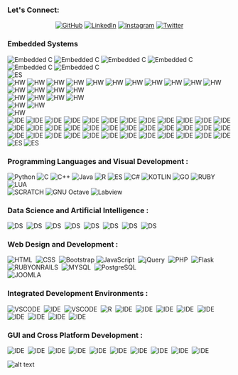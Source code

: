  
### Let's Connect:
<p align="center">
	<a href="https://github.com/sarincr"><img src="https://img.icons8.com/bubbles/50/000000/github.png" alt="GitHub"/></a>
	<a href="https://www.linkedin.com/in/sarincr/"><img src="https://img.icons8.com/bubbles/50/000000/linkedin.png" alt="LinkedIn"/></a>
	<a href="https://www.instagram.com/sarinscr/"><img src="https://img.icons8.com/bubbles/50/000000/instagram.png" alt="Instagram"/></a>
	<a href="https://twitter.com/sarincr"><img src="https://img.icons8.com/bubbles/50/000000/twitter.png" alt="Twitter"/></a>
</p>

### Embedded Systems
![Embedded C](https://img.shields.io/badge/ESPL-Embedded%20C%2FC%2B%2B-critical) 
![Embedded C](https://img.shields.io/badge/ESPL-Python-critical) 
![Embedded C](https://img.shields.io/badge/ESPL-LUA-critical) 
![Embedded C](https://img.shields.io/badge/ESPL-GO-critical) 
![Embedded C](https://img.shields.io/badge/ESPL-RUBY-critical) 
![Embedded C](https://img.shields.io/badge/ESPL-JS-critical)\
![ES](https://img.shields.io/badge/-Arduino-00979D?style=flat-square&logo=Arduino&logoColor=white)  
![HW](https://img.shields.io/badge/80xx-AT89C51-9cf)
![HW](https://img.shields.io/badge/PIC-16F877A-brightgreen) 
![HW](https://img.shields.io/badge/PIC-PIC18F4580-brightgreen) 
![HW](https://img.shields.io/badge/AVR-ATMEGA128-yellowgreen)
![HW](https://img.shields.io/badge/AVR-ATMEGA328-yellowgreen) 
![HW](https://img.shields.io/badge/TI%20MSP-MSP430G2553-blue) 
![HW](https://img.shields.io/badge/ARM7-LPC2148-blue)
![HW](https://img.shields.io/badge/Cortex--M0-FRDM--KL25Z-orange) 
![HW](https://img.shields.io/badge/TI%20TIVA%20C-TM4C123GXL-blueviolet) 
![HW](https://img.shields.io/badge/TI%20HERCULES-TMS570LS12-blueviolet) 
![HW](https://img.shields.io/badge/TI%20STELLARIS-LM4F120%20-blueviolet)
![HW](https://img.shields.io/badge/Cortex--M3-STM32F100RB-blueviolet) 
![HW](https://img.shields.io/badge/Cortex--M3-%20LPC1311%2F13%2F42%2F43-blueviolet)
![HW](https://img.shields.io/badge/Cortex--M4-%20STM32F446RE-blueviolet) 
![HW](https://img.shields.io/badge/Cortex--M4-Atmel%20SAM4E-blueviolet) \
![HW](https://img.shields.io/badge/WIFI-ESP8266-yellow)
![HW](https://img.shields.io/badge/WIFI-LUA%20BOARD-yellow) 
![HW](https://img.shields.io/badge/WIFI-WEMOS%20D1-yellow) 
![HW](https://img.shields.io/badge/ESP32%20-LOLIN%2032-yellow)\
![HW](https://img.shields.io/badge/SBC-Raspberry%20PI-critical)
![HW](https://img.shields.io/badge/SBC-ORANGE%20PI-critical)\
![HW](https://img.shields.io/badge/Cypress-PSOC4-important)\
![IDE](https://img.shields.io/badge/IDE-Arduino-informational)
![IDE](https://img.shields.io/badge/IDE-Atmel%20Studio-informational)
![IDE](https://img.shields.io/badge/IDE-Coocox%20CoIDE-informational)
![IDE](https://img.shields.io/badge/IDE-MPLAB%20--%20CCS-informational)
![IDE](https://img.shields.io/badge/IDE-MPLAB%20--%20XC8-informational)
![IDE](https://img.shields.io/badge/IDE-MPLAB%20--%20HI--TECH%20C-informational)
![IDE](https://img.shields.io/badge/IDE-MIKROC-informational)
![IDE](https://img.shields.io/badge/IDE-STM32%20AC6-informational)
![IDE](https://img.shields.io/badge/IDE-ATOLLIC%20TRUESTUDIO-informational)
![IDE](https://img.shields.io/badge/IDE-STM32CUBE-informational)
![IDE](https://img.shields.io/badge/IDE-LPCXPRESSO-informational)
![IDE](https://img.shields.io/badge/IDE-MCUXPRESSO-informational)
![IDE](https://img.shields.io/badge/IDE-ESPLORERSO-informational)
![IDE](https://img.shields.io/badge/IDE-FREESCALE%20CODEWARRIOR-informational)
![IDE](https://img.shields.io/badge/IDE-FREESCALE%20KINETIS%20DESIGN%20STUDIO-informational)
![IDE](https://img.shields.io/badge/IDE-ROWLEY%20CROSSWORKS-informational)
![IDE](https://img.shields.io/badge/IDE-KEIL-informational)
![IDE](https://img.shields.io/badge/IDE-IAR-informational)
![IDE](https://img.shields.io/badge/IDE-mBED-informational)
![IDE](https://img.shields.io/badge/IDE-AVR%20CODEVISION-informational)
![IDE](https://img.shields.io/badge/IDE-CROSSWARE%20DEVELOPMENT%20STUDIO-informational)
![IDE](https://img.shields.io/badge/IDE-ECLIPSE-informational)
![IDE](https://img.shields.io/badge/IDE-ARM%20GCC-informational)
![IDE](https://img.shields.io/badge/IDE-SEGGER%20ES-informational)
![IDE](https://img.shields.io/badge/IDE-Code%3A%3ABlocks%20-informational)
![IDE](https://img.shields.io/badge/IDE-ENERGIA-informational)
![IDE](https://img.shields.io/badge/IDE-CODE%20COMPOSER%20STUDIO-informational)
![IDE](https://img.shields.io/badge/IDE-MICROCONTROLLER%20STUDIO-informational)
![IDE](https://img.shields.io/badge/IDE-VISUAL%20MICRO-informational)
![IDE](https://img.shields.io/badge/IDE-XOD-informational)
![IDE](https://img.shields.io/badge/IDE-VISUINO-informational)
![IDE](https://img.shields.io/badge/IDE-VISUALINO-informational)
![IDE](https://img.shields.io/badge/IDE-SCRATCH-informational)
![IDE](https://img.shields.io/badge/IDE-BLOCKLY-informational)
![IDE](https://img.shields.io/badge/IDE-BLOCKLINO-informational)
![IDE](https://img.shields.io/badge/IDE-BlocklyDuino-informational)\
![ES](https://img.shields.io/badge/node-red-%238F0000.svg?&style=flat-square&logo=node-red&logoColor=white) 
![ES](https://img.shields.io/badge/xilinx-%23E01F27.svg?&style=flat-square&logo=xilinx&logoColor=white)  
### Programming Languages and Visual Development : <br />
![Python](https://img.shields.io/badge/Python-3776AB?style=flat-square&logo=python&logoColor=whi)
![C](https://img.shields.io/badge/C-00599C?style=flat-square&logo=c&logoColor=white)
![C++](https://img.shields.io/badge/C%2B%2B-00599C?style=flat-square&logo=c%2B%2B&logoColor=white)
![Java](https://img.shields.io/badge/Java-ED8B00?style=flat-square&logo=java&logoColor=white)
![R](https://img.shields.io/badge/R-276DC3?style=flat-square&logo=r&logoColor=white)
![ES](https://img.shields.io/badge/julia-%23026AA7.svg?style=flat-square&logo=julia&logoColor=white) 
![C#](https://img.shields.io/badge/C%23-239120?style=flat-square&logo=c-sharp&logoColor=white)
![KOTLIN](https://img.shields.io/badge/Kotlin-0095D5?&style=flat-square&logo=kotlin&logoColor=white)
![GO](https://img.shields.io/badge/Go-00ADD8?style=flat-square&logo=go&logoColor=white)
![RUBY](https://img.shields.io/badge/Ruby-CC342D?style=flat-square&logo=ruby&logoColor=white)
![LUA](https://img.shields.io/badge/Lua-2C2D72?style=flat-square&logo=lua&logoColor=white)\
![SCRATCH](https://img.shields.io/badge/scratch-%234D97FF.svg?&style=flat-square&logo=scratch&logoColor=white)
![GNU Octave](https://img.shields.io/badge/octave-%230790C0.svg?&style=flat-square&logo=octave&logoColor=white)
![Labview](https://img.shields.io/badge/labview-%23FFDB00.svg?&style=flat-square&logo=labview&logoColor=white)
### Data Science and Artificial Intelligence : <br />
![DS](https://img.shields.io/badge/numpy-%23013243.svg?style=flat-square&logo=numpy&logoColor=white)&nbsp;
![DS](https://img.shields.io/badge/scipy-%23150458.svg?style=flat-square&logo=scipy&logoColor=white)&nbsp;
![DS](https://img.shields.io/badge/scikit-learn-%23150458.svg?style=flat-square&logo=scikit-learn&logoColor=white)&nbsp;
![DS](https://img.shields.io/badge/pandas-%23150458.svg?style=flat-square&logo=pandas&logoColor=white)&nbsp;
![DS](https://img.shields.io/badge/TensorFlow-%23FF6F00.svg?style=flat-square&logo=TensorFlow&logoColor=white)&nbsp;
![DS](https://img.shields.io/badge/Keras-%23D00000.svg?style=flat-square&logo=Keras&logoColor)&nbsp;
![DS](https://img.shields.io/badge/plotly-%23150458.svg?style=flat-square&logo=plotly&logoColor=white)&nbsp;
![DS](https://img.shields.io/badge/pytorch-%23EE4C2C.svg?style=flat-square&logo=pytorch&logoColor=white)&nbsp;
### Web Design and Development : <br />
![HTML]( 	https://img.shields.io/badge/HTML-239120?style=flat-square&logo=html5&logoColor=white)&nbsp;
![CSS](https://img.shields.io/badge/CSS-239120?&style=flat-square&logo=css3&logoColor=white6)&nbsp;
![Bootstrap](https://img.shields.io/badge/Bootstrap-563D7C?style=flat-square&logo=bootstrap&logoColor=white)
![JavaScript](https://img.shields.io/badge/JavaScript-F7DF1E?style=flat-square&logo=javascript&logoColor=black)&nbsp;
![jQuery](https://img.shields.io/badge/jQuery-0769AD?style=flat-square&logo=jquery&logoColor=white)&nbsp;
![PHP](https://img.shields.io/badge/PHP-777BB4?style=flat-square&logo=php&logoColor=white)&nbsp;
![Flask](https://img.shields.io/badge/Flask-000000?style=flat-square&logo=flask&logoColor=white)&nbsp;
![RUBYONRAILS](https://img.shields.io/badge/Ruby_on_Rails-CC0000?style=flat-square&logo=ruby-on-rails&logoColor=white)&nbsp;
![MYSQL](https://img.shields.io/badge/MySQL-00000F?style=flat-square&logo=mysql&logoColor=white)&nbsp;
![PostgreSQL](https://img.shields.io/badge/PostgreSQL-316192?style=flat-square&logo=postgresql&logoColor=white)&nbsp;\
![JOOMLA](https://img.shields.io/badge/joomla-%235091CD.svg?style=flat-square&logo=joomla&logoColor=white)&nbsp;
### Integrated Development Environments : <br />
![VSCODE](https://img.shields.io/badge/eclipse%20ide-%232C2255.svg?style=flat-square&logo=eclipseide&logoColor=white)&nbsp;
![IDE](https://img.shields.io/badge/Jupyter-%23F37626.svg?style=flat-square&logo=Jupyter&logoColor=white)&nbsp;
![VSCODE](https://img.shields.io/badge/VisualStudioCode-0078d7.svg?style=flat-square&logo=visual-studio-code&logoColor=white)&nbsp;
![R](https://img.shields.io/badge/rstudio-%2375AADB.svg?style=flat-square&logo=rstudio&&logoColor=white)&nbsp;
![IDE](https://img.shields.io/badge/spyderide-143?style=flat-square&logo=spyderide&logoColor=black&color=black&labelColor=green)&nbsp;
![IDE](https://img.shields.io/badge/pycharm-143?style=flat-square&logo=pycharm&logoColor=black&color=black&labelColor=green)&nbsp;
![IDE](https://img.shields.io/badge/VisualStudio-5C2D91.svg?style=flat-square&logo=visual-studio&logoColor=white)&nbsp;
![IDE](https://img.shields.io/badge/IntelliJIDEA-000000.svg?style=flat-square&logo=intellij-idea&logoColor=white)&nbsp;
![IDE](https://img.shields.io/badge/sublime_text-%23575757.svg?style=flat-square&logo=sublime-text&logoColor=important)&nbsp;
![IDE](https://img.shields.io/badge/Atom-%2366595C.svg?style=flat-square&logo=atom&logoColor=white)&nbsp;
![IDE](https://img.shields.io/badge/gnu%20emacs-%237F5AB6.svg?style=flat-square&logo=emacs&logoColor=white)&nbsp;
![IDE](https://img.shields.io/badge/vim-%23019733.svg?&style=flat-square&logo=vim&logoColor=white)&nbsp;
![IDE](https://img.shields.io/badge/notepad++-%2390E59A.svg?&style=flat-square&logo=notepad&logoColor=white)&nbsp;
### GUI and Cross Platform Development : <br />
![IDE](https://img.shields.io/badge/qt-%237F5AB6.svg?&style=flat-square&logo=QT&logoColor=white)&nbsp;
![IDE](https://img.shields.io/badge/OpenGL-%237F5AB6.svg?&style=flat-square&logo=opengl&logoColor=white)&nbsp;
![IDE](https://img.shields.io/badge/GTK-%237F5AB6.svg?&style=flat-square&logo=gtk&logoColor=white)&nbsp;
![IDE](https://img.shields.io/badge/Tkinter-%237F5AB6.svg?&style=flat-square&logo=Tkinter&logoColor=white)&nbsp;
![IDE](https://img.shields.io/badge/wxWidgets-%237F5AB6.svg?&style=flat-square&logo=wxwidgets&logoColor=white)&nbsp;
![IDE](https://img.shields.io/badge/FLTK-%237F5AB6.svg?&style=flat-square&logo=wxwidgets&logoColor=white)&nbsp;
![IDE](https://img.shields.io/badge/Kivy-%237F5AB6.svg?&style=flat-square&logo=kivy&logoColor=white)&nbsp;
![IDE](https://img.shields.io/badge/GObject-%237F5AB6.svg?&style=flat-square&logo=gobject&logoColor=white)&nbsp;
![IDE](https://img.shields.io/badge/SFML-%237F5AB6.svg?&style=flat-square&logo=sfml&logoColor=white)&nbsp;
![IDE](https://img.shields.io/badge/PySimpleGUI-%237F5AB6.svg?&style=flat-square&logo=pysimplegui&logoColor=white)&nbsp;

![alt text](https://github.com/sarincr/Machine-Learning-Python-Bootcamp/blob/master/IBM%20Badges.png)


